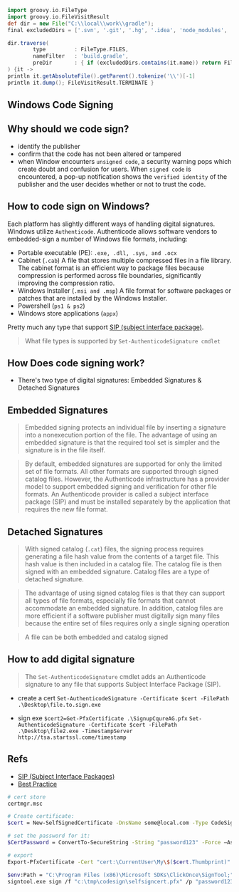 ```groovy
import groovy.io.FileType
import groovy.io.FileVisitResult
def dir = new File("C:\\local\\work\\gradle");
final excludedDirs = ['.svn', '.git', '.hg', '.idea', 'node_modules', '.gradle', 'build']

dir.traverse(
        type         : FileType.FILES,
        nameFilter   : 'build.gradle',
        preDir       : { if (excludedDirs.contains(it.name)) return FileVisitResult.SKIP_SUBTREE }
) {it ->
println it.getAbsoluteFile().getParent().tokenize('\\')[-1]
println it.dump(); FileVisitResult.TERMINATE }
```

## Windows Code Signing

## Why should we code sign?
- identify the publisher
- confirm that the code has not been altered or tampered
- when Window encounters `unsigned code`, a security warning pops which create doubt and confusion for users. When `signed code` is encountered, a pop-up notification shows the `verified identity` of the publisher and the user decides whether or not to trust the code.

## How to code sign on Windows?
Each platform has slightly different ways of handling digital signatures. Windows utilize `Authenticode`. Authenticode allows software vendors to embedded-sign a number of Windows file formats, including:
*	Portable executable (PE): `.exe, .dll, .sys, and .ocx`
*	Cabinet (`.cab`) 
	A file that stores multiple compressed files in a file library. The cabinet format is an efficient way to package files because compression is performed across file boundaries, significantly improving the compression ratio.
*	Windows Installer (`.msi and .msp`) 
	A file format for software packages or patches that are installed by the Windows Installer.
* Powershell (`ps1 & ps2`)
* Windows store applications (`appx`)

Pretty much any type that support [SIP (subject interface package)](https://bit.ly/3c7d6pA). 

> What file types is supported by `Set-AuthenticodeSignature cmdlet`
	
## How Does code signing work? 
- There's two type of digital signatures: Embedded Signatures & Detached Signatures

## Embedded Signatures
> Embedded signing protects an individual file by inserting a signature into a nonexecution portion of the file. The advantage of using an embedded signature is that the required tool set is simpler and the signature is in the file itself.

> By default, embedded signatures are supported for only the limited set of file formats. All other formats are supported through signed catalog files. However, the Authenticode infrastructure has a provider model to support embedded signing and verification for other file formats. An Authenticode provider is called a subject interface package (SIP) and must be installed separately by the application that requires the new file format.

## Detached Signatures
> With signed catalog (`.cat`) files, the signing process requires generating a file hash value from the contents of a target file. This hash value is then included in a catalog file. The catalog file is then signed with an embedded signature. Catalog files are a type of detached signature.

> The advantage of using signed catalog files is that they can support all types of file formats, especially file formats that cannot accommodate an embedded signature. In addition, catalog files are more efficient if a software publisher must digitally sign many files because the entire set of files requires only a single signing operation

> A file can be both embedded and catalog signed

## How to add digital signature
> The `Set-AuthenticodeSignature` cmdlet adds an Authenticode signature to any file that supports Subject Interface Package (SIP).

- create a cert
`Set-AuthenticodeSignature -Certificate $cert -FilePath .\Desktop\file.to.sign.exe`

- sign exe
`$cert2=Get-PfxCertificate .\SignupCqureAG.pfx`
`Set-AuthenticodeSignature -Certificate $cert -FilePath .\Desktop\file2.exe -TimestampServer http://tsa.startssl.come/timestamp`

## Refs
- [SIP (Subject Interface Packages)](https://vcsjones.dev/2017/08/10/subject-interface-packages)
- [Best Practice](https://docs.microsoft.com/en-us/previous-versions/windows/hardware/design/dn653556(v=vs.85))


```bash
# cert store
certmgr.msc

# Create certificate:
$cert = New-SelfSignedCertificate -DnsName some@local.com -Type CodeSigning -CertStoreLocation Cert:\CurrentUser\My

# set the password for it:
$CertPassword = ConvertTo-SecureString -String "password123" -Force –AsPlainText

# export
Export-PfxCertificate -Cert "cert:\CurrentUser\My\$($cert.Thumbprint)" -FilePath "c:\tmp\codesign\selfsigncert.pfx" -Password $CertPassword

$env:Path = "C:\Program Files (x86)\Microsoft SDKs\ClickOnce\SignTool;"+$env:Path
signtool.exe sign /f "c:\tmp\codesign\selfsigncert.pfx" /p "password123" /v "C:\tmp\codesign\HelloWorld.dll"
```